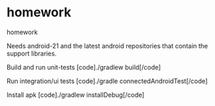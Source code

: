# homework
homework

Needs android-21 and the latest android repositories that contain the support libraries.

Build and run unit-tests
[code]./gradlew build[/code] 

Run integration/ui tests
[code]./gradle connectedAndroidTest[/code]

Install apk
[code]./gradlew installDebug[/code]
